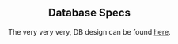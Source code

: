 <h2 align="center">
    Database Specs
</h2>

<p align="center">
    The very very very, DB design can be found <a href="https://dbdiagram.io/d/63b773227d39e42284e93ac9">here</a>.
</p>
